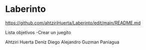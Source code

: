 # Laberinto




https://github.com/ahtziriHuerta/Laberinto/edit/main/README.md


Lista objetivos
-Crear un juegito 



Ahtziri Huerta Deniz 
Diego Alejandro Guzman Paniagua
